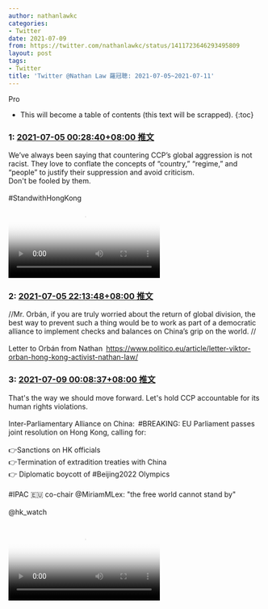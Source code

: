 ```yaml
---
author: nathanlawkc
categories:
- Twitter
date: 2021-07-09
from: https://twitter.com/nathanlawkc/status/1411723646293495809
layout: post
tags:
- Twitter
title: 'Twitter @Nathan Law 羅冠聰: 2021-07-05~2021-07-11'
---
```


Pro

* This will become a table of contents (this text will be scrapped).
{:toc}

### 1: [2021-07-05 00:28:40+08:00 推文](https://twitter.com/nathanlawkc/status/1411723646293495809)

We’ve always been saying that countering CCP’s global aggression is not racist. They love to conflate the concepts of “country,” “regime,” and “people” to justify their suppression and avoid criticism. <br>Don't be fooled by them.<br><br>#StandwithHongKong<br><video src="https://video.twimg.com/ext_tw_video/1411723303375495176/pu/vid/1200x720/0dQfSvJV9yURBVZ1.mp4?tag=12" controls="controls" poster="https://pbs.twimg.com/ext_tw_video_thumb/1411723303375495176/pu/img/PHf67E39HvsaEpQZ.jpg"></video>

### 2: [2021-07-05 22:13:48+08:00 推文](https://twitter.com/nathanlawkc/status/1412052093280698369)

//Mr. Orbán, if you are truly worried about the return of global division, the best way to prevent such a thing would be to work as part of a democratic alliance to implement checks and balances on China’s grip on the world. //<br><br>Letter to Orbán from Nathan <a href="https://www.politico.eu/article/letter-viktor-orban-hong-kong-activist-nathan-law/" target="_blank" rel="noopener noreferrer">https://www.politico.eu/article/letter-viktor-orban-hong-kong-activist-nathan-law/</a>

### 3: [2021-07-09 00:08:37+08:00 推文](https://twitter.com/nathanlawkc/status/1413168153983598595)

That's the way we should move forward. Let's hold CCP accountable for its human rights violations.<br><br>Inter-Parliamentary Alliance on China: #BREAKING: EU Parliament passes joint resolution on Hong Kong, calling for: <br><br>👉Sanctions on HK officials<br>👉Termination of extradition treaties with China<br>👉 Diplomatic boycott of #Beijing2022 Olympics<br><br>#IPAC 🇪🇺 co-chair @MiriamMLex: "the free world cannot stand by"<br><br>@hk_watch<br><br><video src="https://video.twimg.com/ext_tw_video/1413152467425009675/pu/vid/1024x576/p02xfXSRAsIzgEPX.mp4?tag=12" controls="controls" poster="https://pbs.twimg.com/ext_tw_video_thumb/1413152467425009675/pu/img/-kIhwOs4R4Z6lbDr.jpg"></video>


